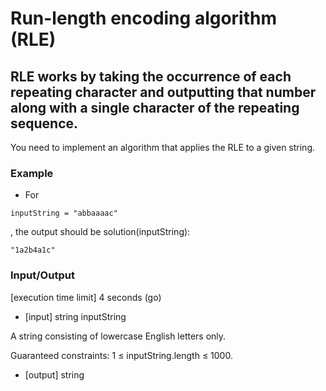 # Run-length encoding algorithm (RLE) 

## RLE works by taking the occurrence of each repeating character and outputting that number along with a single character of the repeating sequence.

You need to implement an algorithm that applies the RLE to a given string.

### Example

- For 
```
inputString = "abbaaaac"
```
, the output should be solution(inputString):
``` 
"1a2b4a1c"
```

### Input/Output

[execution time limit] 4 seconds (go)

- [input] string inputString

A string consisting of lowercase English letters only.

Guaranteed constraints:
1 ≤ inputString.length ≤ 1000.

- [output] string
